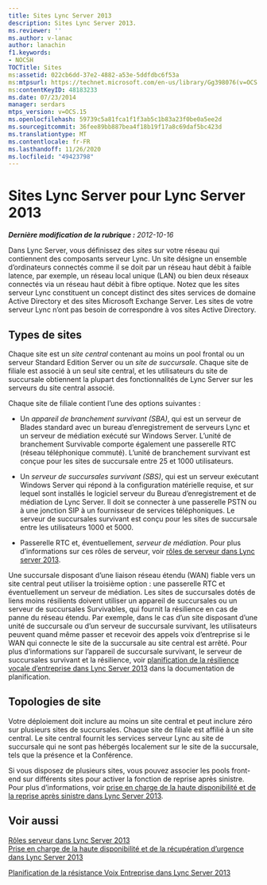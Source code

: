 ```yaml
---
title: Sites Lync Server 2013
description: Sites Lync Server 2013.
ms.reviewer: ''
ms.author: v-lanac
author: lanachin
f1.keywords:
- NOCSH
TOCTitle: Sites
ms:assetid: 022cb6dd-37e2-4882-a53e-5ddfdbc6f53a
ms:mtpsurl: https://technet.microsoft.com/en-us/library/Gg398076(v=OCS.15)
ms:contentKeyID: 48183233
ms.date: 07/23/2014
manager: serdars
mtps_version: v=OCS.15
ms.openlocfilehash: 59739c5a81fca1f1f3ab5c1b83a23f0be0a5ee2d
ms.sourcegitcommit: 36fee89bb887bea4f18b19f17a8c69daf5bc423d
ms.translationtype: MT
ms.contentlocale: fr-FR
ms.lasthandoff: 11/26/2020
ms.locfileid: "49423798"
---
```

# <a name="lync-server-sites-for-lync-server-2013"></a>Sites Lync Server pour Lync Server 2013

<div data-xmlns="http://www.w3.org/1999/xhtml">

<div class="topic" data-xmlns="http://www.w3.org/1999/xhtml" data-msxsl="urn:schemas-microsoft-com:xslt" data-cs="https://msdn.microsoft.com/">

<div data-asp="https://msdn2.microsoft.com/asp">



</div>

<div id="mainSection">

<div id="mainBody">

<span> </span>

_**Dernière modification de la rubrique :** 2012-10-16_

Dans Lync Server, vous définissez des *sites* sur votre réseau qui contiennent des composants serveur Lync. Un site désigne un ensemble d’ordinateurs connectés comme il se doit par un réseau haut débit à faible latence, par exemple, un réseau local unique (LAN) ou bien deux réseaux connectés via un réseau haut débit à fibre optique. Notez que les sites serveur Lync constituent un concept distinct des sites services de domaine Active Directory et des sites Microsoft Exchange Server. Les sites de votre serveur Lync n’ont pas besoin de correspondre à vos sites Active Directory.

<div>

## <a name="site-types"></a>Types de sites

Chaque site est un *site central* contenant au moins un pool frontal ou un serveur Standard Edition Server ou un *site de succursale*. Chaque site de filiale est associé à un seul site central, et les utilisateurs du site de succursale obtiennent la plupart des fonctionnalités de Lync Server sur les serveurs du site central associé.

Chaque site de filiale contient l’une des options suivantes :

  - Un *appareil de branchement survivant (SBA)*, qui est un serveur de Blades standard avec un bureau d’enregistrement de serveurs Lync et un serveur de médiation exécuté sur Windows Server. L’unité de branchement Survivable comporte également une passerelle RTC (réseau téléphonique commuté). L’unité de branchement survivant est conçue pour les sites de succursale entre 25 et 1000 utilisateurs.

  - Un *serveur de succursales survivant (SBS)*, qui est un serveur exécutant Windows Server qui répond à la configuration matérielle requise, et sur lequel sont installés le logiciel serveur du Bureau d’enregistrement et de médiation de Lync Server. Il doit se connecter à une passerelle PSTN ou à une jonction SIP à un fournisseur de services téléphoniques. Le serveur de succursales survivant est conçu pour les sites de succursale entre les utilisateurs 1000 et 5000.

  - Passerelle RTC et, éventuellement, *serveur de médiation*. Pour plus d’informations sur ces rôles de serveur, voir [rôles de serveur dans Lync server 2013](lync-server-2013-server-roles.md).

Une succursale disposant d’une liaison réseau étendu (WAN) fiable vers un site central peut utiliser la troisième option : une passerelle RTC et éventuellement un serveur de médiation. Les sites de succursales dotés de liens moins résilients doivent utiliser un appareil de succursales ou un serveur de succursales Survivables, qui fournit la résilience en cas de panne du réseau étendu. Par exemple, dans le cas d’un site disposant d’une unité de succursale ou d’un serveur de succursale survivant, les utilisateurs peuvent quand même passer et recevoir des appels voix d’entreprise si le WAN qui connecte le site de la succursale au site central est arrêté. Pour plus d’informations sur l’appareil de succursale survivant, le serveur de succursales survivant et la résilience, voir [planification de la résilience vocale d’entreprise dans Lync Server 2013](lync-server-2013-planning-for-enterprise-voice-resiliency.md) dans la documentation de planification.

</div>

<div>

## <a name="site-topologies"></a>Topologies de site

Votre déploiement doit inclure au moins un site central et peut inclure zéro sur plusieurs sites de succursales. Chaque site de filiale est affilié à un site central. Le site central fournit les services serveur Lync au site de succursale qui ne sont pas hébergés localement sur le site de la succursale, tels que la présence et la Conférence.

Si vous disposez de plusieurs sites, vous pouvez associer les pools front-end sur différents sites pour activer la fonction de reprise après sinistre. Pour plus d’informations, voir [prise en charge de la haute disponibilité et de la reprise après sinistre dans Lync Server 2013](lync-server-2013-high-availability-and-disaster-recovery-support.md).

</div>

<div>

## <a name="see-also"></a>Voir aussi


[Rôles serveur dans Lync Server 2013](lync-server-2013-server-roles.md)  
[Prise en charge de la haute disponibilité et de la récupération d’urgence dans Lync Server 2013](lync-server-2013-high-availability-and-disaster-recovery-support.md)  


[Planification de la résistance Voix Entreprise dans Lync Server 2013](lync-server-2013-planning-for-enterprise-voice-resiliency.md)  
  

</div>

</div>

<span> </span>

</div>

</div>

</div>

